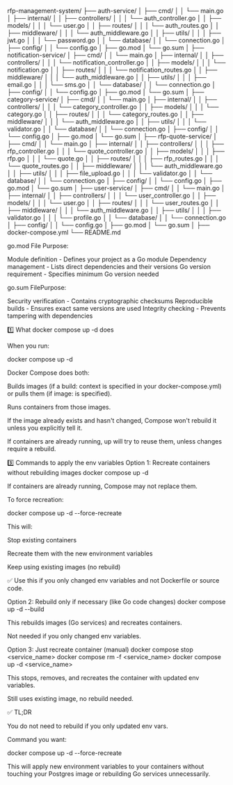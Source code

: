 rfp-management-system/
├── auth-service/
│   ├── cmd/
│   │   └── main.go
│   ├── internal/
│   │   ├── controllers/
│   │   │   └── auth_controller.go
│   │   ├── models/
│   │   │   └── user.go
│   │   ├── routes/
│   │   │   └── auth_routes.go
│   │   ├── middleware/
│   │   │   └── auth_middleware.go
│   │   ├── utils/
│   │   │   ├── jwt.go
│   │   │   └── password.go
│   │   └── database/
│   │       └── connection.go
│   ├── config/
│   │   └── config.go
│   ├── go.mod
│   └── go.sum
│
├── notification-service/
│   ├── cmd/
│   │   └── main.go
│   ├── internal/
│   │   ├── controllers/
│   │   │   └── notification_controller.go
│   │   ├── models/
│   │   │   └── notification.go
│   │   ├── routes/
│   │   │   └── notification_routes.go
│   │   ├── middleware/
│   │   │   └── auth_middleware.go
│   │   ├── utils/
│   │   │   ├── email.go
│   │   │   └── sms.go
│   │   └── database/
│   │       └── connection.go
│   ├── config/
│   │   └── config.go
│   ├── go.mod
│   └── go.sum
│
├── category-service/
│   ├── cmd/
│   │   └── main.go
│   ├── internal/
│   │   ├── controllers/
│   │   │   └── category_controller.go
│   │   ├── models/
│   │   │   └── category.go
│   │   ├── routes/
│   │   │   └── category_routes.go
│   │   ├── middleware/
│   │   │   └── auth_middleware.go
│   │   ├── utils/
│   │   │   └── validator.go
│   │   └── database/
│   │       └── connection.go
│   ├── config/
│   │   └── config.go
│   ├── go.mod
│   └── go.sum
│
├── rfp-quote-service/
│   ├── cmd/
│   │   └── main.go
│   ├── internal/
│   │   ├── controllers/
│   │   │   ├── rfp_controller.go
│   │   │   └── quote_controller.go
│   │   ├── models/
│   │   │   ├── rfp.go
│   │   │   └── quote.go
│   │   ├── routes/
│   │   │   ├── rfp_routes.go
│   │   │   └── quote_routes.go
│   │   ├── middleware/
│   │   │   └── auth_middleware.go
│   │   ├── utils/
│   │   │   ├── file_upload.go
│   │   │   └── validator.go
│   │   └── database/
│   │       └── connection.go
│   ├── config/
│   │   └── config.go
│   ├── go.mod
│   └── go.sum
│
├── user-service/
│   ├── cmd/
│   │   └── main.go
│   ├── internal/
│   │   ├── controllers/
│   │   │   └── user_controller.go
│   │   ├── models/
│   │   │   └── user.go
│   │   ├── routes/
│   │   │   └── user_routes.go
│   │   ├── middleware/
│   │   │   └── auth_middleware.go
│   │   ├── utils/
│   │   │   ├── validator.go
│   │   │   └── profile.go
│   │   └── database/
│   │       └── connection.go
│   ├── config/
│   │   └── config.go
│   ├── go.mod
│   └── go.sum
│
├── docker-compose.yml
└── README.md




go.mod File
Purpose:

Module definition - Defines your project as a Go module
Dependency management - Lists direct dependencies and their versions
Go version requirement - Specifies minimum Go version needed


go.sum FilePurpose:

Security verification - Contains cryptographic checksums
Reproducible builds - Ensures exact same versions are used
Integrity checking - Prevents tampering with dependencies


<!-- # Production mode
make up

# Development mode with debugging
make debug

# All services
make logs

# Specific service
make logs-auth-service
make logs-category-service

# Access database shell
make db-shell

# Connect to specific database
docker-compose exec postgres psql -U postgres -d auth_db
 -->


1️⃣ What docker compose up -d does

When you run:

docker compose up -d


Docker Compose does both:

Builds images (if a build: context is specified in your docker-compose.yml) or pulls them (if image: is specified).

Runs containers from those images.

If the image already exists and hasn't changed, Compose won't rebuild it unless you explicitly tell it.

If containers are already running, up will try to reuse them, unless changes require a rebuild.


3️⃣ Commands to apply the env variables
Option 1: Recreate containers without rebuilding images
docker compose up -d


If containers are already running, Compose may not replace them.

To force recreation:

docker compose up -d --force-recreate


This will:

Stop existing containers

Recreate them with the new environment variables

Keep using existing images (no rebuild)

✅ Use this if you only changed env variables and not Dockerfile or source code.


Option 2: Rebuild only if necessary (like Go code changes)
docker compose up -d --build


This rebuilds images (Go services) and recreates containers.

Not needed if you only changed env variables.

Option 3: Just recreate container (manual)
docker compose stop <service_name>
docker compose rm -f <service_name>
docker compose up -d <service_name>


This stops, removes, and recreates the container with updated env variables.

Still uses existing image, no rebuild needed.


✅ TL;DR

You do not need to rebuild if you only updated env vars.

Command you want:

docker compose up -d --force-recreate


This will apply new environment variables to your containers without touching your Postgres image or rebuilding Go services unnecessarily.